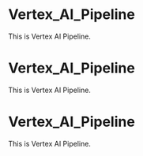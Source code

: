 # Vertex_AI_Pipeline

This is Vertex AI Pipeline.


# Vertex_AI_Pipeline

This is Vertex AI Pipeline.

# Vertex_AI_Pipeline

This is Vertex AI Pipeline.
